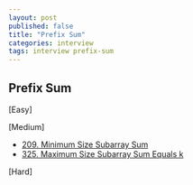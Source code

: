```yaml
---
layout: post
published: false
title: "Prefix Sum"
categories: interview
tags: interview prefix-sum
---
```


## Prefix Sum

[Easy]

[Medium]
- [209. Minimum Size Subarray Sum](https://leetcode.com/problems/minimum-size-subarray-sum/)
- [325. Maximum Size Subarray Sum Equals k](https://leetcode.com/problems/maximum-size-subarray-sum-equals-k/)

[Hard]
